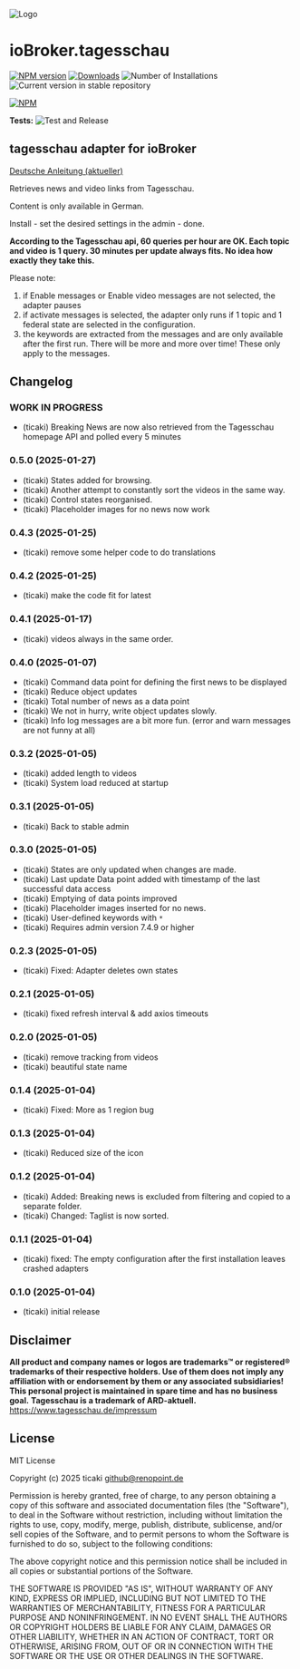 ![Logo](admin/tagesschau.png)
# ioBroker.tagesschau

[![NPM version](https://img.shields.io/npm/v/iobroker.tagesschau.svg)](https://www.npmjs.com/package/iobroker.tagesschau)
[![Downloads](https://img.shields.io/npm/dm/iobroker.tagesschau.svg)](https://www.npmjs.com/package/iobroker.tagesschau)
![Number of Installations](https://iobroker.live/badges/tagesschau-installed.svg)
![Current version in stable repository](https://iobroker.live/badges/tagesschau-stable.svg)

[![NPM](https://nodei.co/npm/iobroker.tagesschau.png?downloads=true)](https://nodei.co/npm/iobroker.tagesschau/)

**Tests:** ![Test and Release](https://github.com/ticaki/ioBroker.tagesschau/workflows/Test%20and%20Release/badge.svg)

## tagesschau adapter for ioBroker

[Deutsche Anleitung (aktueller)](README-GER.md)

Retrieves news and video links from Tagesschau.

Content is only available in German.

Install - set the desired settings in the admin - done.

**According to the Tagesschau api, 60 queries per hour are OK. Each topic and video is 1 query. 30 minutes per update always fits. No idea how exactly they take this.**

Please note: 
1. if Enable messages or Enable video messages are not selected, the adapter pauses
2. if activate messages is selected, the adapter only runs if 1 topic and 1 federal state are selected in the configuration.
3. the keywords are extracted from the messages and are only available after the first run. There will be more and more over time! These only apply to the messages.

## Changelog
<!--
	Placeholder for the next version (at the beginning of the line):
	### **WORK IN PROGRESS**
-->
### **WORK IN PROGRESS**
- (ticaki) Breaking News are now also retrieved from the Tagesschau homepage API and polled every 5 minutes

### 0.5.0 (2025-01-27)
* (ticaki) States added for browsing.
* (ticaki) Another attempt to constantly sort the videos in the same way.
* (ticaki) Control states reorganised.
* (ticaki) Placeholder images for no news now work

### 0.4.3 (2025-01-25)
* (ticaki) remove some helper code to do translations

### 0.4.2 (2025-01-25)
* (ticaki) make the code fit for latest

### 0.4.1 (2025-01-17)
* (ticaki) videos always in the same order.

### 0.4.0 (2025-01-07)
* (ticaki) Command data point for defining the first news to be displayed
* (ticaki) Reduce object updates
* (ticaki) Total number of news as a data point
* (ticaki) We not in hurry, write object updates slowly.
* (ticaki) Info log messages are a bit more fun. (error and warn messages are not funny at all)

### 0.3.2 (2025-01-05)
* (ticaki) added length to videos
* (ticaki) System load reduced at startup

### 0.3.1 (2025-01-05)
* (ticaki) Back to stable admin

### 0.3.0 (2025-01-05)
* (ticaki) States are only updated when changes are made.
* (ticaki) Last update Data point added with timestamp of the last successful data access
* (ticaki) Emptying of data points improved
* (ticaki) Placeholder images inserted for no news.
* (ticaki) User-defined keywords with `*`
* (ticaki) Requires admin version 7.4.9 or higher

### 0.2.3 (2025-01-05)
* (ticaki) Fixed: Adapter deletes own states

### 0.2.1 (2025-01-05)
* (ticaki) fixed refresh interval & add axios timeouts

### 0.2.0 (2025-01-05)
* (ticaki) remove tracking from videos
* (ticaki) beautiful state name

### 0.1.4 (2025-01-04)
* (ticaki) Fixed: More as 1 region bug

### 0.1.3 (2025-01-04)
* (ticaki) Reduced size of the icon

### 0.1.2 (2025-01-04)
* (ticaki) Added: Breaking news is excluded from filtering and copied to a separate folder. 
* (ticaki) Changed: Taglist is now sorted.

### 0.1.1 (2025-01-04)
* (ticaki) fixed: The empty configuration after the first installation leaves crashed adapters

### 0.1.0 (2025-01-04)
* (ticaki) initial release

## Disclaimer
**All product and company names or logos are trademarks™ or registered® trademarks of their respective holders. Use of them does not imply any affiliation with or endorsement by them or any associated subsidiaries! This personal project is maintained in spare time and has no business goal.**
**Tagesschau is a trademark of ARD-aktuell.** https://www.tagesschau.de/impressum

## License
MIT License

Copyright (c) 2025 ticaki <github@renopoint.de>

Permission is hereby granted, free of charge, to any person obtaining a copy
of this software and associated documentation files (the "Software"), to deal
in the Software without restriction, including without limitation the rights
to use, copy, modify, merge, publish, distribute, sublicense, and/or sell
copies of the Software, and to permit persons to whom the Software is
furnished to do so, subject to the following conditions:

The above copyright notice and this permission notice shall be included in all
copies or substantial portions of the Software.

THE SOFTWARE IS PROVIDED "AS IS", WITHOUT WARRANTY OF ANY KIND, EXPRESS OR
IMPLIED, INCLUDING BUT NOT LIMITED TO THE WARRANTIES OF MERCHANTABILITY,
FITNESS FOR A PARTICULAR PURPOSE AND NONINFRINGEMENT. IN NO EVENT SHALL THE
AUTHORS OR COPYRIGHT HOLDERS BE LIABLE FOR ANY CLAIM, DAMAGES OR OTHER
LIABILITY, WHETHER IN AN ACTION OF CONTRACT, TORT OR OTHERWISE, ARISING FROM,
OUT OF OR IN CONNECTION WITH THE SOFTWARE OR THE USE OR OTHER DEALINGS IN THE
SOFTWARE.